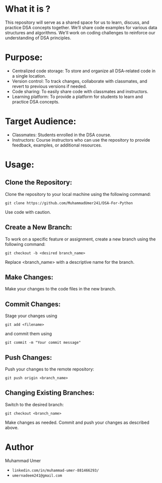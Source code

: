 # What it is ?
This repository will serve as a shared space for us to learn, discuss, and practice DSA concepts together. We'll share code examples for various data structures and algorithms.  We'll work on coding challenges to reinforce our understanding of DSA principles.

# Purpose:

- Centralized code storage: To store and organize all DSA-related code in a single location.
- Version control: To track changes, collaborate with classmates, and revert to previous versions if needed.
- Code sharing: To easily share code with classmates and instructors.
- Learning platform: To provide a platform for students to learn and practice DSA concepts.
# Target Audience:

- Classmates: Students enrolled in the DSA course.
- Instructors: Course instructors who can use the repository to provide feedback, examples, or additional resources.

# Usage:

## Clone the Repository:
Clone the repository to your local machine using the following command:
```
git clone https://github.com/MuhammadUmer241/DSA-For-Python 
```
Use code with caution.

## Create a New Branch:
To work on a specific feature or assignment, create a new branch using the following command:
```
git checkout -b <desired branch_name>
```
Replace <branch_name> with a descriptive name for the branch.   

## Make Changes:
Make your changes to the code files in the new branch.
## Commit Changes:
Stage your changes using 
```
git add <filename>
 ``` 
and commit them using 
```
git commit -m "Your commit message"
```

## Push Changes:
Push your changes to the remote repository: 
```
git push origin <branch_name>
```

## Changing Existing Branches:
Switch to the desired branch:
```
git checkout <branch_name>
```

Make changes as needed.
Commit and push your changes as described above.

# Author 
Muhammad Umer
- ```linkedin.com/in/muhammad-umer-881466293/```
- ```umernadeem241@gmail.com```

